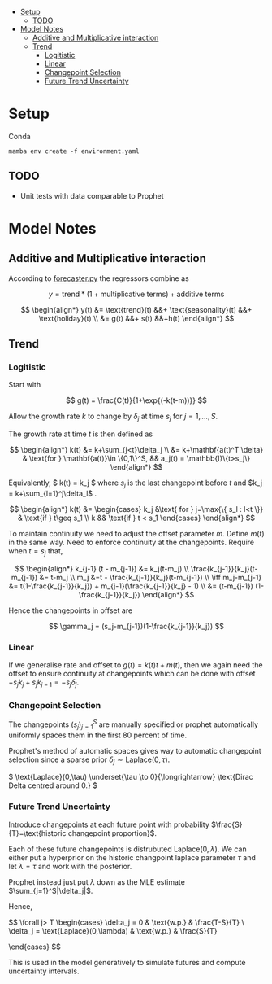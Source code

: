 - [Setup](#setup)
  - [TODO](#todo)
- [Model Notes](#model-notes)
  - [Additive and Multiplicative interaction](#additive-and-multiplicative-interaction)
  - [Trend](#trend)
    - [Logitistic](#logitistic)
    - [Linear](#linear)
    - [Changepoint Selection](#changepoint-selection)
    - [Future Trend Uncertainty](#future-trend-uncertainty)


# Setup

Conda

```
mamba env create -f environment.yaml
```
## TODO
- Unit tests with data comparable to Prophet

# Model Notes

<TOC>

## Additive and Multiplicative interaction

According to [forecaster.py](https://github.com/facebook/prophet/blob/101dd50e3195c1875ee856cdf49ee9fcd6a87fa3/python/fbprophet/forecaster.py#L1191-L1194) the regressors combine as

$$
y = \text{trend} * (1 + \text{multiplicative terms}) + \text{additive terms}
$$

$$
\begin{align*}
    y(t) &= \text{trend}(t) &&+ \text{seasonality}(t) &&+ \text{holiday}(t)
    \\
    &= g(t) &&+ s(t) &&+h(t)
\end{align*}
$$

## Trend

### Logitistic

Start with

$$
g(t) = \frac{C(t)}{1+\exp{(-k(t-m))}}
$$

Allow the growth rate $k$ to change by $\delta_j$ at time $s_j$ for $j=1,...,S$.

The growth rate at time $t$ is then defined as

$$
\begin{align*}
    k(t)
    &= k+\sum_{j<t}\delta_j \\
    &= k+\mathbf{a(t)^T \delta} & \text{for } \mathbf{a(t)}\in \{0,1\}^S, && a_j(t) = \mathbb{I}\{t>s_j\}
\end{align*}
$$

Equivalently,
$
k(t) = k_j
$
where $s_j$ is the last changepoint before $t$ and $k_j = k+\sum_{l=1}^j\delta_l$ .

$$
\begin{align*}
    k(t) &=
    \begin{cases}
        k_j &\text{ for } j=\max{\{ s_l : l<t \}} & \text{if } t\geq s_1 \\
        k  && \text{if } t < s_1
    \end{cases}
\end{align*}
$$

To maintain continuity we need to adjust the offset parameter $m$. Define $m(t)$ in the same way. Need to enforce continuity at the changepoints. Require when $t=s_j$ that,

$$
\begin{align*}
    k_{j-1} (t - m_{j-1}) &= k_j(t-m_j) \\
    \frac{k_{j-1}}{k_j}(t-m_{j-1}) &= t-m_j \\
    m_j &=t - \frac{k_{j-1}}{k_j}(t-m_{j-1}) \\
    \iff m_j-m_{j-1} &= t(1-\frac{k_{j-1}}{k_j}) + m_{j-1}(\frac{k_{j-1}}{k_j} - 1) \\
    &= (t-m_{j-1}) (1-\frac{k_{j-1}}{k_j})
\end{align*}
$$

Hence the changepoints in offset are

$$
\gamma_j = (s_j-m_{j-1})(1-\frac{k_{j-1}}{k_j})
$$

### Linear

If we generalise rate and offset to $g(t)=k(t)t + m(t)$,
then we again need the offset to ensure continuity at changepoints which can be done with offset
$-s_j k_j +s_j k_{j-1} = -s_j \delta_j$.

### Changepoint Selection

The changepoints $(s_j)_{j=1}^S$ are manually specified or prophet automatically uniformly spaces them in the first 80 percent of time.

Prophet's method of automatic spaces gives way to automatic changepoint selection since a sparse prior $\delta_j \sim \text{Laplace}(0,\tau)$.

$
\text{Laplace}(0,\tau) \underset{\tau \to 0}{\longrightarrow} \text{Dirac Delta centred around 0.}
$

### Future Trend Uncertainty

Introduce changepoints at each future point with probability $\frac{S}{T}=\text{historic changepoint proportion}$.

Each of these future changepoints is distrubuted $\text{Laplace}(0,\lambda)$. We can either put a hyperprior on the historic changpoint laplace parameter $\tau$ and let $\lambda=\tau$ and work with the posterior.

Prophet instead just put $\lambda$ down as the MLE estimate $\sum_{j=1}^S|\delta_j|$.

Hence,

$$
\forall j> T
\begin{cases}
\delta_j = 0 & \text{w.p.} & \frac{T-S}{T} \\
\delta_j = \text{Laplace}(0,\lambda) & \text{w.p.} & \frac{S}{T}

\end{cases}
$$

This is used in the model generatively to simulate futures and compute uncertainty intervals.